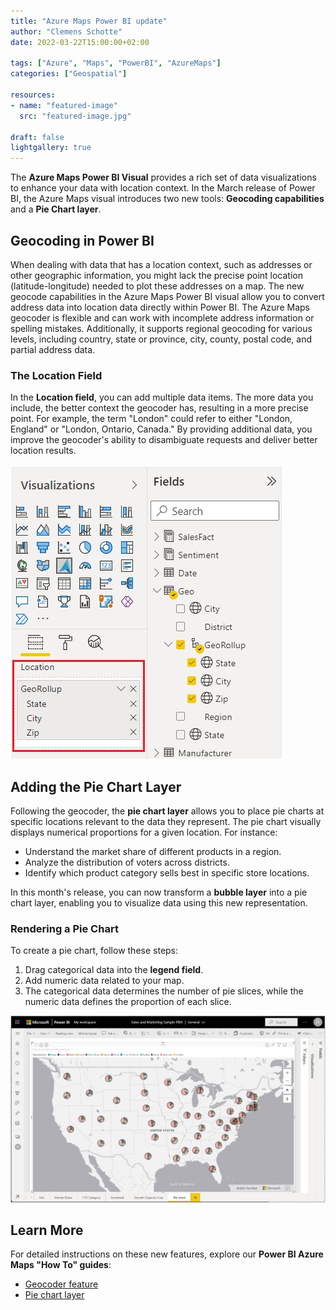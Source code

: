 ```yaml
---
title: "Azure Maps Power BI update"
author: "Clemens Schotte"
date: 2022-03-22T15:00:00+02:00

tags: ["Azure", "Maps", "PowerBI", "AzureMaps"]
categories: ["Geospatial"]

resources:
- name: "featured-image"
  src: "featured-image.jpg"

draft: false
lightgallery: true
---
```


The **Azure Maps Power BI Visual** provides a rich set of data visualizations to enhance your data with location context. In the March release of Power BI, the Azure Maps visual introduces two new tools: **Geocoding capabilities** and a **Pie Chart layer**.

## Geocoding in Power BI

When dealing with data that has a location context, such as addresses or other geographic information, you might lack the precise point location (latitude-longitude) needed to plot these addresses on a map. The new geocode capabilities in the Azure Maps Power BI visual allow you to convert address data into location data directly within Power BI. The Azure Maps geocoder is flexible and can work with incomplete address information or spelling mistakes. Additionally, it supports regional geocoding for various levels, including country, state or province, city, county, postal code, and partial address data.

### The Location Field

In the **Location field**, you can add multiple data items. The more data you include, the better context the geocoder has, resulting in a more precise point. For example, the term "London" could refer to either "London, England" or "London, Ontario, Canada." By providing additional data, you improve the geocoder's ability to disambiguate requests and deliver better location results.

![Azure Maps Power BI Location Field](powerbi.jpg)

## Adding the Pie Chart Layer

Following the geocoder, the **pie chart layer** allows you to place pie charts at specific locations relevant to the data they represent. The pie chart visually displays numerical proportions for a given location. For instance:
- Understand the market share of different products in a region.
- Analyze the distribution of voters across districts.
- Identify which product category sells best in specific store locations.

In this month's release, you can now transform a **bubble layer** into a pie chart layer, enabling you to visualize data using this new representation.

### Rendering a Pie Chart

To create a pie chart, follow these steps:
1. Drag categorical data into the **legend field**.
2. Add numeric data related to your map.
3. The categorical data determines the number of pie slices, while the numeric data defines the proportion of each slice.

![Azure Maps Power BI Pie Chart](piechart.jpg)

## Learn More

For detailed instructions on these new features, explore our **Power BI Azure Maps "How To" guides**:
- [Geocoder feature](https://docs.microsoft.com/en-us/azure/azure-maps/power-bi-visual-geocode)
- [Pie chart layer](https://docs.microsoft.com/en-us/azure/azure-maps/power-bi-visual-add-pie-chart-layer)
